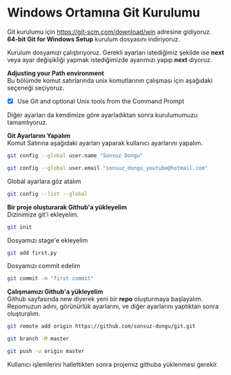 # Windows Ortamına Git Kurulumu

Git kurulumu için https://git-scm.com/download/win adresine gidiyoruz.  
**64-bit Git for Windows Setup** kurulum dosyasını indiriyoruz.     
   
   
Kurulum dosyamızı çalıştırıyoruz. Gerekli ayarları istediğimiz şekilde ise **next** veya ayar değişikliği yapmak istediğimizde ayarımızı yapıp **next** diyoruz.

**Adjusting your Path environment**    
Bu bölümde komut satırlarında unix komutlarının çalışması için aşağıdaki seçeneği seçiyoruz.   
- [x] Use Git and optional Unix tools from the Command Prompt

Diğer ayarları da kendimize göre ayarladıktan sonra kurulumumuzu tamamlıyoruz.

**Git Ayarlarını Yapalım**   
Komut Satırına aşağıdaki ayarları yaparak kullanıcı ayarlarını yapalım.
```sh
git config --global user.name "Sonsuz Dongu"
```

```sh
git config --global user.email "sonsuz_dongu_youtube@hotmail.com"
```
Global ayarlara göz atalım
```sh
git config --list --global
```

**Bir proje oluşturarak Github'a yükleyelim**    
Dizinimize git'i ekleyelim.

```sh
git init
```

Dosyamızı stage'e ekleyelim
```sh
git add first.py
```

Dosyamızı commit edelim
```sh
git commit -m "first commit"
```
  
**Çalışmamızı Github'a yükleyelim**   
Github sayfasında new diyerek yeni bir **repo** oluşturmaya başlayalım.  
Repomuzun adını, görünürlük ayarlarını, ve diğer ayarlarını yaptıktan sonra oluşturalım.
```sh
git remote add origin https://github.com/sonsuz-dongu/git.git
```
```sh
git branch -M master
```
```sh
git push -u origin master
```

Kullanıcı işlemlerini hallettikten sonra projemiz githuba yüklenmesi gerekir.
